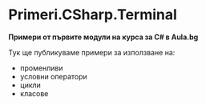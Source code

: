 ﻿# Primeri.CSharp.Terminal
**Примери от първите модули на курса за C# в Aula.bg**

Тук ще публикуваме примери за използване на:
* променливи
* условни оператори
* цикли
* класове

